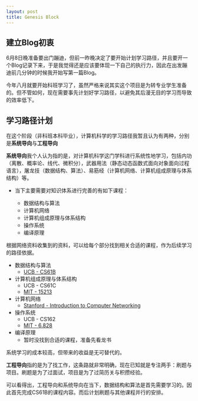 ```yaml
---
layout: post
title: Genesis Block
---
```


## 建立Blog初衷
  6月8日晚准备要出门蹦迪，但前一昨晚决定了要开始计划学习路径，并且要开一个Blog记录下来，于是我觉得还是应该要体现一下自己的执行力，因此在出发蹦迪前几分钟的时候我开始写第一篇Blog。

  今年八月就要开始科班学习了，虽然严格来说其实这个项目是为转专业学生准备的。但不管如何，现在需要事先计划好学习路径，以避免其后漫无目的学习而导致的效率低下。
  
## 学习路径计划
在这个阶段（非科班本科毕业），计算机科学的学习路径我暂且认为有两种，分别是**系统导向**与**工程导向**  

**系统导向**我个人认为指的是，对计算机科学这门学科进行系统性地学习，包括内功（离散、概率论、线代、微积分），武器用法（静态动态函数式面向对象面向过程语言），屠龙技（数据结构、算法）、易筋经（计算机网络、计算机组成原理与体系结构）等。 

- 当下主要需要对知识体系进行完善的有如下课程：

    - 数据结构与算法
    - 计算机网络
    - 计算机组成原理与体系结构
    - 操作系统
    - 编译原理

根据网络资料收集到的资料，可以给每个部分找到相关合适的课程，作为后续学习的路径依据。  
- 数据结构与算法
    - [UCB - CS61B](https://sp18.datastructur.es/)
- 计算机组成原理与体系结构
    - UCB - CS61C
    - [MIT - 15213](http://www.cs.cmu.edu/~213/index.html)
- 计算机网络
    - [Stanford - Introduction to Computer Networking
 ](https://lagunita.stanford.edu/courses/Engineering/Networking-SP/SelfPaced/about)
- 操作系统
    - UCB - CS162
    - [MIT - 6.828](https://pdos.csail.mit.edu/6.828/2017/schedule.html)
- 编译原理
    - 暂时没找到合适的课程，准备先看龙书


系统学习的成本较高，但带来的收益是无可替代的。  

**工程导向**指的是为了找工作，这条路就非常明确，现在已知就是专注两手：刷题与项目。刷题是为了过面试，项目是为了过简历关与积攒经验。  

可以看得出，工程导向和系统导向在当下，数据结构和算法是首先需要学习的。因此首先完成CS61B的课程内容。而后计划刷题与其他课程并行的安排。
